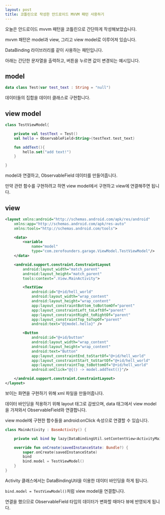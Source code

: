 ```yaml
---
layout: post
title: 코틀린으로 작성한 안드로이드 MVVM 패턴 사용하기
---
```


오늘은 안드로이드 mvvm 패턴을 코틀린으로 간단하게 작성해보았습니다.

mvvm 패턴은 model과 view, 그리고 view model로 이루어져 있습니다.

DataBinding 라이브러리를 같이 사용하는 패턴입니다.

아래는 간단한 문자열을 출력하고, 버튼을 누르면 값이 변경되는 예시입니다.

## model

```kotlin
data class Test(var test_text : String = "null")
```

데이터들의 집합을 데이터 클래스로 구현합니다.

## view model

```kotlin
class TestViewModel{

    private val testText = Test()
    val hello = ObservableField<String>(testText.test_text)

    fun addText(){
        hello.set("add text!")
    }

}
```

model과 연결하고, ObservableField 데이터를 만들어줍니다.

만약 관련 함수를 구현하려고 하면 view model에서 구현하고 view에 연결해주면 됩니다.

## view

```xml
<layout xmlns:android="http://schemas.android.com/apk/res/android"
    xmlns:app="http://schemas.android.com/apk/res-auto"
    xmlns:tools="http://schemas.android.com/tools">

    <data>
        <variable
            name="model"
            type="com.zerofounders.garage.ViewModel.TestViewModel"/>
    </data>

    <android.support.constraint.ConstraintLayout
        android:layout_width="match_parent"
        android:layout_height="match_parent"
        tools:context=".View.MainActivity">

        <TextView
            android:id="@+id/hell_world"
            android:layout_width="wrap_content"
            android:layout_height="wrap_content"
            app:layout_constraintBottom_toBottomOf="parent"
            app:layout_constraintLeft_toLeftOf="parent"
            app:layout_constraintRight_toRightOf="parent"
            app:layout_constraintTop_toTopOf="parent"
            android:text="@{model.hello}" />

        <Button
            android:id="@+id/button"
            android:layout_width="wrap_content"
            android:layout_height="wrap_content"
            android:text="Button"
            app:layout_constraintEnd_toStartOf="@+id/hell_world"
            app:layout_constraintStart_toStartOf="@+id/hell_world"
            app:layout_constraintTop_toBottomOf="@+id/hell_world"
            android:onClick="@{() -> model.addText()}"/>

    </android.support.constraint.ConstraintLayout>
</layout>
```

보이는 화면을 구현하기 위해 xml 파일을 만들어줍니다.

데이터 바인딩을 적용하기 위해 layout 태그로 감쌌으며, data 태그에서 view model을 가져와서 ObservableField와 연결합니다.

view model에 구현한 함수들을 android:onClick 속성으로 연결할 수 있습니다.

```kotlin
class MainActivity : BaseActivity() {

    private val bind by lazy{DataBindingUtil.setContentView<ActivityMainBinding>(this,R.layout.activity_main)}

    override fun onCreate(savedInstanceState: Bundle?) {
        super.onCreate(savedInstanceState)
        bind
        bind.model = TestViewModel()
    }
}
```

Activity 클래스에서는 DataBindingUtil을 이용한 데이터 바인딩을 하게 됩니다.

```bind.model = TestViewModel()```처럼 view model을 연결합니다.

연결을 했으므로 ObservableField 타입의 데이터가 변화할 때마다 뷰에 반영되게 됩니다.

